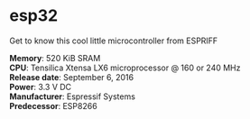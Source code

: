 # esp32
Get to know this cool little microcontroller from  ESPRIFF 

**Memory**: 520 KiB SRAM  
**CPU**: Tensilica Xtensa LX6 microprocessor @ 160 or 240 MHz  
**Release date**: September 6, 2016  
**Power**: 3.3 V DC  
**Manufacturer**: Espressif Systems  
**Predecessor**: ESP8266  
